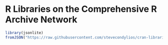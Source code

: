 # R Libraries on the Comprehensive R Archive Network


```R
library(jsonlite)
fromJSON("https://raw.githubusercontent.com/stevecondylios/cran-libraries/master/cran-libraries.json")
```



